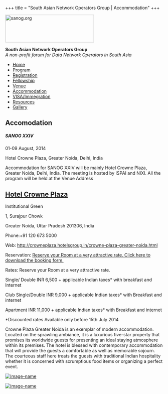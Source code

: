 +++
title = "South Asian Network Operators Group | Accommodation"
+++

[<img src="../images/logo.jpg" width="283" height="88" alt="sanog.org" />](../index.html)

**South Asian Network Operators Group**  
*A non-profit forum for Data Network Operators in South Asia*

-   [Home](index.html)
-   [Program](program.html)
-   [Registration](reg.html)
-   [Fellowship](fellowship.html)
-   [Venue](venue.html)
-   [Accommodation](accomo.html)
-   [VISA/Immegration](visa.html)
-   [Resources](downloads.html)
-   [Gallery](gallery.html)

Accomodation
------------

##### SANOG XXIV

01-09 August, 2014

Hotel Crowne Plaza, Greater Noida, Delhi, India

  
  
  
  
  
  
  
  
  
  
  

Accommodation for SANOG XXIV will be mainly Hotel Crowne Plaza, Greater
Noida, Delhi, India. The meeting is hosted by ISPAI and NIXI. All the
program will be held at the Venue Address

  

[Hotel Crowne Plaza](https://www.google.com/maps/place/Hotel+Crowne+Plaza/@28.514314,77.469358,17z/data=!3m1!4b1!4m2!3m1!1s0x390ce97e10444a3f:0xa%0A3108e3e1d787708?hl=en-US)
-----------------------------------------------------------------------------------------------------------------------------------------------------------------------------

Institutional Green

1, Surajpur Chowk

Greater Noida, Uttar Pradesh 201306, India

Phone:+91 120 673 5000

Web: <http://crowneplaza.hotelsgroup.in/crowne-plaza-greater-noida.html>

  

Reservation: [Reserve your Room at a very attractive rate. Click here to
download the booking form.](ds/booking.pdf)

  

Rates: Reserve your Room at a very attractive rate.

Single/ Double INR 6,500 + applicable Indian taxes\* with breakfast and
Internet

Club Single/Double INR 9,000 + applicable Indian taxes\* with Breakfast
and internet

Apartment INR 11,000 + applicable Indian taxes\* with Breakfast and
internet

  

\*Discounted rates Available only before 15th July 2014

  

Crowne Plaza Greater Noida is an exemplar of modern accommodation.
Located on the sprawling ambiance, it is a luxurious five-star property
that promises its worldwide guests for presenting an ideal staying
atmosphere within its premises. The hotel is blessed with contemporary
accommodation that will provide the guests a comfortable as well as
memorable sojourn. The courteous staff here treats the guests with
traditional Indian hospitality whether it is concerned with scrumptious
food items or organizing a perfect event.

  

[![](ds/hcp1.jpg "image-name")](ds/hcp1.jpg)

[![](ds/hcp2.jpg "image-name")](ds/hcp2.jpg)

  

 
